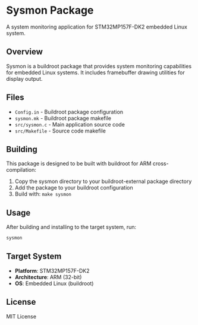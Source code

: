# Sysmon Package

A system monitoring application for STM32MP157F-DK2 embedded Linux system.

## Overview

Sysmon is a buildroot package that provides system monitoring capabilities for embedded Linux systems. It includes framebuffer drawing utilities for display output.

## Files

- `Config.in` - Buildroot package configuration
- `sysmon.mk` - Buildroot package makefile
- `src/sysmon.c` - Main application source code
- `src/Makefile` - Source code makefile

## Building

This package is designed to be built with buildroot for ARM cross-compilation:

1. Copy the sysmon directory to your buildroot-external package directory
2. Add the package to your buildroot configuration
3. Build with: `make sysmon`

## Usage

After building and installing to the target system, run:

```bash
sysmon
```

## Target System

- **Platform**: STM32MP157F-DK2
- **Architecture**: ARM (32-bit)
- **OS**: Embedded Linux (buildroot)

## License

MIT License
